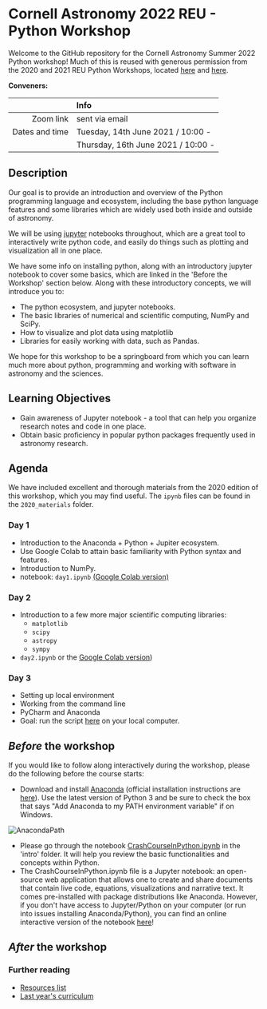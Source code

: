 # Cornell Astronomy 2022 REU - Python Workshop
Welcome to the GitHub repository for the Cornell Astronomy Summer 2022 Python
workshop! Much of this is reused with generous permission from the 2020 and 2021 REU
Python Workshops, located [here](https://github.com/CUAstro-REU-Python-Workshop/2020-workshop/) and [here](https://github.com/yubo56/2021-workshop).

**Conveners:** 

|    |Info|
|---:|:---|
|Zoom link|sent via email|
|      Dates and time   | Tuesday, 14th June 2021 / 10:00 - |
|           | Thursday, 16th June 2021 / 10:00 - |



## Description

Our goal is to provide an introduction and overview of the Python programming
language and ecosystem, including the base python language features and some
libraries which are widely used both inside and outside of astronomy.

We will be using [jupyter](https://jupyter.org/) notebooks throughout, which are
a great tool to interactively write python code, and easily do things such as
plotting and visualization all in one place.

We have some info on installing python, along with an introductory jupyter
notebook to cover some basics, which are linked in the 'Before the Workshop'
section below. Along with these introductory concepts, we will introduce you to:

- The python ecosystem, and jupyter notebooks.
- The basic libraries of numerical and scientific computing, NumPy and SciPy.
- How to visualize and plot data using matplotlib
- Libraries for easily working with data, such as Pandas.

We hope for this workshop to be a springboard from which you can learn much more
about python, programming and working with software in astronomy and the
sciences.

## Learning Objectives

- Gain awareness of Jupyter notebook - a tool that can help you organize
  research notes and code in one place.
- Obtain basic proficiency in popular python packages frequently used in
  astronomy research.

## Agenda

We have included excellent and thorough materials from the 2020 edition of this
workshop, which you may find useful. The `ipynb` files can be found in the
`2020_materials` folder.

### Day 1

- Introduction to the Anaconda + Python + Jupiter ecosystem.
- Use Google Colab to attain basic familiarity with Python syntax and features.
- Introduction to NumPy.
- notebook: `day1.ipynb` [(Google Colab version)](https://colab.research.google.com/drive/1JZdyfnAu-A7pWduS59Uo3lKpiJNGEmKV?usp=sharing)

### Day 2

- Introduction to a few more major scientific computing libraries:
    - `matplotlib`
    - `scipy`
    - `astropy`
    - `sympy`
- `day2.ipynb` or the [Google Colab
  version](https://colab.research.google.com/drive/1OlX2-L5KZxhuHjrHuKLKm1zCgHsT2iq4?usp=sharing))

### Day 3

- Setting up local environment
- Working from the command line
- PyCharm and Anaconda
- Goal: run the script [here](day3/day3_classExample.py) on your local computer.

## *Before* the workshop

If you would like to follow along interactively during the workshop, please do
the following before the course starts:

- Download and install [Anaconda](https://www.anaconda.com/download/) (official
  installation instructions are
  [here](https://docs.anaconda.com/anaconda/install/)). Use the latest version
  of Python 3 and be sure to check the box that says "Add Anaconda to my PATH
  environment variable" if on Windows.

![AnacondaPath](http://toolkit.geosci.xyz/_images/AnacondaPath.png)

- Please go through the notebook
  [CrashCourseInPython.ipynb](intro/CrashCourseInPython.ipynb) in the 'intro'
  folder. It will help you review the basic functionalities and concepts within
  Python.
- The CrashCourseInPython.ipynb file is a Jupyter notebook: an open-source web
  application that allows one to create and share documents that contain live
  code, equations, visualizations and narrative text. It comes pre-installed
  with package distributions like Anaconda. However, if you don't have access to
  Jupyter/Python on your computer (or run into issues installing
  Anaconda/Python), you can find an online interactive version of the notebook
  [here](https://colab.research.google.com/github/yubo56/2021-workshop/blob/master/2020_materials/intro/CrashCourseInPython.ipynb)!

## *After* the workshop


### Further reading
- [Resources list](additional_resources.md)
- [Last year's curriculum](https://github.com/yubo56/2021-workshop/tree/master/2020_materials)
